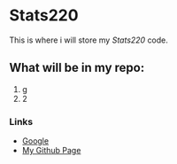 # **Stats220**
This is where i will store my *Stats220* code.

## **What will be in my repo:**
1. g
2. 2

### Links
- [Google](www.google.com)
- [My Github Page](https://github.com/h-angus/stats220)
